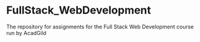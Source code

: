 # FullStack_WebDevelopment
The repository for assignments for the Full Stack Web Development course run by AcadGild
